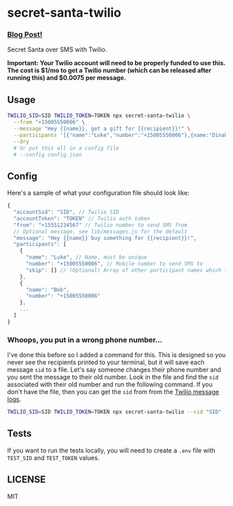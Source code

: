# secret-santa-twilio

### [Blog Post!](http://lukecod.es/2015/12/02/secret-santa-sms-with-twilio/)

Secret Santa over SMS with Twilio.

**Important: Your Twilio account will need to be properly funded to use this. The cost is $1/mo to get a Twilio number (which can be released after running this) and $0.0075 per message.**

## Usage

```sh
TWILIO_SID=SID TWILIO_TOKEN=TOKEN npx secret-santa-twilio \
  --from "+15005550006" \
  --message "Hey {{name}}, get a gift for {{recipient}}!" \
  --participants '[{"name":"Luke","number":"+15005550006"},{name:"Dinah","number":"+15005550006"}]' \
  --dry
  # Or put this all in a config file
  # --config config.json
```

## Config

Here's a sample of what your configuration file should look like:

```js
{
  "accountSid": "SID", // Twilio SID
  "accountToken": "TOKEN" // Twilio auth token
  "from": "+15551234567" // Twilio number to send SMS from
  // Optional message, see lib/messages.js for the default
  "message": "Hey {{name}} buy something for {{recipient}}!",
  "participants": [
    {
      "name": "Luke", // Name, must be unique
      "number": "+15005550006", // Mobile number to send SMS to
      "skip": [] // (Optional) Array of other participant names which they cant be assigned
    },
    {
      "name": "Bob",
      "number": "+15005550006"
    },
    ...
  ]
}
```

### Whoops, you put in a wrong phone number...

I've done this before so I added a command for this. This is designed so you never see the recipients printed to your terminal, but it will save each message `sid` to a file. Let's say someone changes their phone number and you sent the message to their old number. Look in the file and find the `sid` associated with their old number and run the following command. If you don't have the file, then you can get the `sid` from from the [Twilio message logs](https://www.twilio.com/console/phone-numbers/incoming).

```sh
TWILIO_SID=SID TWILIO_TOKEN=TOKEN npx secret-santa-twilio --sid "SID" --to "+1THE_NEW_NUMBER"
```

## Tests

If you want to run the tests locally, you will need to create a `.env` file with `TEST_SID` and `TEST_TOKEN` values.

## LICENSE

MIT
